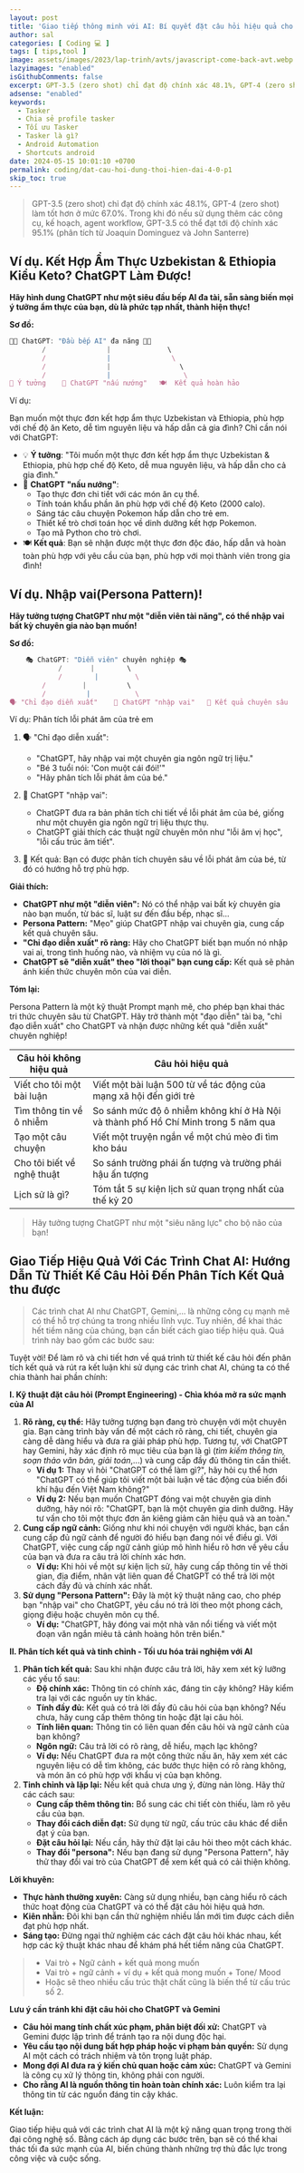 ```yaml
---
layout: post
title: 'Giao tiếp thông minh với AI: Bí quyết đặt câu hỏi hiệu quả cho ChatGPT & Gemini [Phần 1]'
author: sal
categories: [ Coding 💻 ]
tags: [ tips,tool ]
image: assets/images/2023/lap-trinh/avts/javascript-come-back-avt.webp
lazyimages: "enabled"
isGithubComments: false
excerpt: GPT-3.5 (zero shot) chỉ đạt độ chính xác 48.1%, GPT-4 (zero shot) làm tốt hơn ở mức 67.0%. Trong khi đó nếu sử dụng thêm các công cụ, kế hoạch, agent workflow, GPT-3.5 có thể đạt tới độ chính xác 95.1% (phân tích từ Joaquin Dominguez và John Santerre)
adsense: "enabled"
keywords:
  - Tasker
  - Chia sẻ profile tasker
  - Tối ưu Tasker
  - Tasker là gì?
  - Android Automation
  - Shortcuts android
date: 2024-05-15 10:01:10 +0700
permalink: coding/dat-cau-hoi-dung-thoi-hien-dai-4-0-p1
skip_toc: true
---
```


> GPT-3.5 (zero shot) chỉ đạt độ chính xác 48.1%, GPT-4 (zero shot) làm tốt hơn ở mức 67.0%. Trong khi đó nếu sử dụng thêm các công cụ, kế hoạch, agent workflow, GPT-3.5 có thể đạt tới độ chính xác 95.1% (phân tích từ Joaquin Dominguez và John Santerre)

## Ví dụ. Kết Hợp Ẩm Thực Uzbekistan & Ethiopia Kiểu Keto? ChatGPT Làm Được!

**Hãy hình dung ChatGPT như một siêu đầu bếp AI đa tài, sẵn sàng biến mọi ý tưởng ẩm thực của bạn, dù là phức tạp nhất, thành hiện thực!**

**Sơ đồ:**

```javascript
👨‍🍳 ChatGPT: "Đầu bếp AI" đa năng 👨‍🍳
        /               |              \
        /               |               \
        /               |                 \
        /               |                  \
🧠 Ý tưởng    📝 ChatGPT "nấu nướng"   🍽️  Kết quả hoàn hảo
```

Ví dụ:

Bạn muốn một thực đơn kết hợp ẩm thực Uzbekistan và Ethiopia, phù hợp với chế độ ăn Keto, dễ tìm nguyên liệu và hấp dẫn cả gia đình? Chỉ cần nói với ChatGPT:

- 💡 **Ý tưởng**:  "Tôi muốn một thực đơn kết hợp ẩm thực Uzbekistan & Ethiopia, phù hợp chế độ Keto, dễ mua nguyên liệu, và hấp dẫn cho cả gia đình."
- 📝 **ChatGPT "nấu nướng"**:
    *  Tạo thực đơn chi tiết với các món ăn cụ thể.
    *  Tính toán khẩu phần ăn phù hợp với chế độ Keto (2000 calo).
    *  Sáng tác câu chuyện Pokemon hấp dẫn cho trẻ em.
    *  Thiết kế trò chơi toán học về dinh dưỡng kết hợp Pokemon.
    *  Tạo mã Python cho trò chơi.
- 🍽️ **Kết quả**:  Bạn sẽ nhận được một thực đơn độc đáo, hấp dẫn và hoàn toàn phù hợp với yêu cầu của bạn, phù hợp với mọi thành viên trong gia đình!

## Ví dụ. Nhập vai(Persona Pattern)!

**Hãy tưởng tượng ChatGPT như một "diễn viên tài năng", có thể nhập vai bất kỳ chuyên gia nào bạn muốn!**

**Sơ đồ:**

```javascript
    🎭 ChatGPT: "Diễn viên" chuyên nghiệp 🎭
            /       |        \
            /        |         \
        /         |          \
        /          |           \
🗣️ "Chỉ đạo diễn xuất"    📝 ChatGPT "nhập vai"   💼 Kết quả chuyên sâu

```

Ví dụ:  Phân tích lỗi phát âm của trẻ em

1. 🗣️  "Chỉ đạo diễn xuất":
    * "ChatGPT, hãy nhập vai một chuyên gia ngôn ngữ trị liệu."
    * "Bé 3 tuổi nói: 'Con muột cái đói!'"
    * "Hãy phân tích lỗi phát âm của bé."

2. 📝 ChatGPT "nhập vai":
   *  ChatGPT đưa ra bản phân tích chi tiết về lỗi phát âm của bé, giống như một chuyên gia ngôn ngữ trị liệu thực thụ.
   *  ChatGPT giải thích các thuật ngữ chuyên môn như "lỗi âm vị học", "lỗi cấu trúc âm tiết".

3. 💼 Kết quả: Bạn có được phân tích chuyên sâu về lỗi phát âm của bé, từ đó có hướng hỗ trợ phù hợp.

 **Giải thích:**

*   **ChatGPT như một "diễn viên":** Nó có thể nhập vai bất kỳ chuyên gia nào bạn muốn, từ bác sĩ, luật sư đến đầu bếp, nhạc sĩ...
*   **Persona Pattern:** "Mẹo" giúp ChatGPT nhập vai chuyên gia, cung cấp kết quả chuyên sâu.
*   **"Chỉ đạo diễn xuất" rõ ràng:** Hãy cho ChatGPT biết bạn muốn nó nhập vai ai, trong tình huống nào, và nhiệm vụ của nó là gì.
*   **ChatGPT sẽ "diễn xuất" theo "lời thoại" bạn cung cấp:** Kết quả sẽ phản ánh kiến thức chuyên môn của vai diễn.

**Tóm lại:**

Persona Pattern là một kỹ thuật Prompt mạnh mẽ, cho phép bạn khai thác tri thức chuyên sâu từ ChatGPT. Hãy trở thành một "đạo diễn" tài ba, "chỉ đạo diễn xuất" cho ChatGPT và nhận được những kết quả "diễn xuất" chuyên nghiệp!

 | **Câu hỏi không hiệu quả** | **Câu hỏi hiệu quả** |
| --- | --- |
| Viết cho tôi một bài luận | Viết một bài luận 500 từ về tác động của mạng xã hội đến giới trẻ |
| Tìm thông tin về ô nhiễm | So sánh mức độ ô nhiễm không khí ở Hà Nội và thành phố Hồ Chí Minh trong 5 năm qua |
| Tạo một câu chuyện | Viết một truyện ngắn về một chú mèo đi tìm kho báu |
| Cho tôi biết về nghệ thuật | So sánh trường phái ấn tượng và trường phái hậu ấn tượng |
| Lịch sử là gì? | Tóm tắt 5 sự kiện lịch sử quan trọng nhất của thế kỷ 20 |

> Hãy tưởng tượng ChatGPT như một "siêu năng lực" cho bộ não của bạn!

## Giao Tiếp Hiệu Quả Với Các Trình Chat AI: Hướng Dẫn Từ Thiết Kế Câu Hỏi Đến Phân Tích Kết Quả thu được

> Các trình chat AI như ChatGPT, Gemini,... là những công cụ mạnh mẽ có thể hỗ trợ chúng ta trong nhiều lĩnh vực. Tuy nhiên, để khai thác hết tiềm năng của chúng, bạn cần biết cách giao tiếp hiệu quả. Quá trình này bao gồm các bước sau:

 Tuyệt vời! Để làm rõ và chi tiết hơn về quá trình từ thiết kế câu hỏi đến phân tích kết quả và rút ra kết luận khi sử dụng các trình chat AI, chúng ta có thể chia thành hai phần chính:

**I. Kỹ thuật đặt câu hỏi (Prompt Engineering) - Chìa khóa mở ra sức mạnh của AI**

1.  **Rõ ràng, cụ thể:** Hãy tưởng tượng bạn đang trò chuyện với một chuyên gia. Bạn càng trình bày vấn đề một cách rõ ràng, chi tiết, chuyên gia càng dễ dàng hiểu và đưa ra giải pháp phù hợp. Tương tự, với ChatGPT hay Gemini, hãy xác định rõ mục tiêu của bạn là gì (_tìm kiếm thông tin, soạn thảo văn bản, giải toán_,...) và cung cấp đầy đủ thông tin cần thiết.
    *   **Ví dụ 1:** Thay vì hỏi "ChatGPT có thể làm gì?", hãy hỏi cụ thể hơn "ChatGPT có thể giúp tôi viết một bài luận về tác động của biến đổi khí hậu đến Việt Nam không?"
    *   **Ví dụ 2:** Nếu bạn muốn ChatGPT đóng vai một chuyên gia dinh dưỡng, hãy nói rõ: "ChatGPT, bạn là một chuyên gia dinh dưỡng. Hãy tư vấn cho tôi một thực đơn ăn kiêng giảm cân hiệu quả và an toàn."
2.  **Cung cấp ngữ cảnh:** Giống như khi nói chuyện với người khác, bạn cần cung cấp đủ ngữ cảnh để người đó hiểu bạn đang nói về điều gì. Với ChatGPT, việc cung cấp ngữ cảnh giúp mô hình hiểu rõ hơn về yêu cầu của bạn và đưa ra câu trả lời chính xác hơn.
    *   **Ví dụ:** Khi hỏi về một sự kiện lịch sử, hãy cung cấp thông tin về thời gian, địa điểm, nhân vật liên quan để ChatGPT có thể trả lời một cách đầy đủ và chính xác nhất.
3.  **Sử dụng "Persona Pattern":** Đây là một kỹ thuật nâng cao, cho phép bạn "nhập vai" cho ChatGPT, yêu cầu nó trả lời theo một phong cách, giọng điệu hoặc chuyên môn cụ thể.
    *   **Ví dụ:** "ChatGPT, hãy đóng vai một nhà văn nổi tiếng và viết một đoạn văn ngắn miêu tả cảnh hoàng hôn trên biển."

**II. Phân tích kết quả và tinh chỉnh - Tối ưu hóa trải nghiệm với AI**

1.  **Phân tích kết quả:** Sau khi nhận được câu trả lời, hãy xem xét kỹ lưỡng các yếu tố sau:
    *   **Độ chính xác:** Thông tin có chính xác, đáng tin cậy không? Hãy kiểm tra lại với các nguồn uy tín khác.
    *   **Tính đầy đủ:** Kết quả có trả lời đầy đủ câu hỏi của bạn không? Nếu chưa, hãy cung cấp thêm thông tin hoặc đặt lại câu hỏi.
    *   **Tính liên quan:** Thông tin có liên quan đến câu hỏi và ngữ cảnh của bạn không?
    *   **Ngôn ngữ:** Câu trả lời có rõ ràng, dễ hiểu, mạch lạc không?
    *   **Ví dụ:** Nếu ChatGPT đưa ra một công thức nấu ăn, hãy xem xét các nguyên liệu có dễ tìm không, các bước thực hiện có rõ ràng không, và món ăn có phù hợp với khẩu vị của bạn không.
2.  **Tinh chỉnh và lặp lại:** Nếu kết quả chưa ưng ý, đừng nản lòng. Hãy thử các cách sau:
    *   **Cung cấp thêm thông tin:** Bổ sung các chi tiết còn thiếu, làm rõ yêu cầu của bạn.
    *   **Thay đổi cách diễn đạt:** Sử dụng từ ngữ, cấu trúc câu khác để diễn đạt ý của bạn.
    *   **Đặt câu hỏi lại:** Nếu cần, hãy thử đặt lại câu hỏi theo một cách khác.
    *   **Thay đổi "persona":** Nếu bạn đang sử dụng "Persona Pattern", hãy thử thay đổi vai trò của ChatGPT để xem kết quả có cải thiện không.

**Lời khuyên:**
* **Thực hành thường xuyên:** Càng sử dụng nhiều, bạn càng hiểu rõ cách thức hoạt động của ChatGPT và có thể đặt câu hỏi hiệu quả hơn.
* **Kiên nhẫn:** Đôi khi bạn cần thử nghiệm nhiều lần mới tìm được cách diễn đạt phù hợp nhất.
* **Sáng tạo:** Đừng ngại thử nghiệm các cách đặt câu hỏi khác nhau, kết hợp các kỹ thuật khác nhau để khám phá hết tiềm năng của ChatGPT.


> - Vai trò + Ngữ cảnh + kết quả mong muốn
> - Vai trò + ngữ cảnh + ví dụ + kết quả mong muốn + Tone/ Mood
> - Hoặc sẽ theo nhiều cấu trúc thật chất cũng là biến thể từ cấu trúc số 2.

**Lưu ý cần tránh khi đặt câu hỏi cho ChatGPT và Gemini**

*   **Câu hỏi mang tính chất xúc phạm, phân biệt đối xử:** ChatGPT và Gemini được lập trình để tránh tạo ra nội dung độc hại.
*   **Yêu cầu tạo nội dung bất hợp pháp hoặc vi phạm bản quyền:** Sử dụng AI một cách có trách nhiệm và tôn trọng luật pháp.
*   **Mong đợi AI đưa ra ý kiến chủ quan hoặc cảm xúc:** ChatGPT và Gemini là công cụ xử lý thông tin, không phải con người.
*   **Cho rằng AI là nguồn thông tin hoàn toàn chính xác:** Luôn kiểm tra lại thông tin từ các nguồn đáng tin cậy khác.

**Kết luận:**

Giao tiếp hiệu quả với các trình chat AI là một kỹ năng quan trọng trong thời đại công nghệ số. Bằng cách áp dụng các bước trên, bạn sẽ có thể khai thác tối đa sức mạnh của AI, biến chúng thành những trợ thủ đắc lực trong công việc và cuộc sống.
